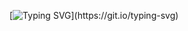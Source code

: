 [![Typing SVG](https://readme-typing-svg.demolab.com?font=Nabla&size=96&pause=5000&multiline=true&width=750&height=110&lines=Hello%2C+I'm+Arman.)](https://git.io/typing-svg)
